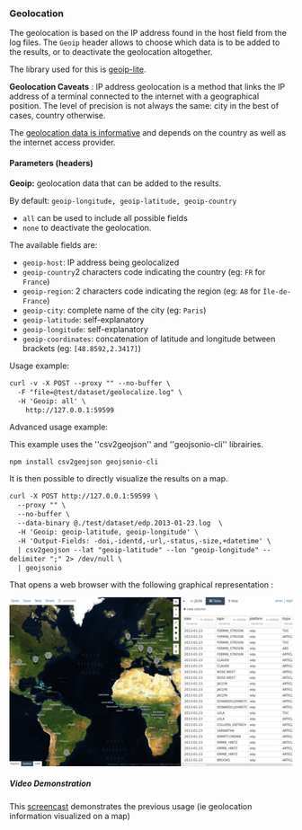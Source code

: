 ### Geolocation ###

The geolocation is based on the IP address found in the host field from the log files. The `Geoip` header allows to choose which data is to be added to the results, or to deactivate the geolocation altogether.

The library used for this is [geoip-lite](https://github.com/bluesmoon/node-geoip).

**Geolocation Caveats** : IP address geolocation is a method that links the IP address of a terminal connected to the internet with a geographical position. The level of precision is not always the same: city in the best of cases, country otherwise.

The [geolocation data is informative](http://en.wikipedia.org/wiki/Geolocation_software) and depends on the country as well as the internet access provider.

#### Parameters (headers) ####

**Geoip:** geolocation data that can be added to the results. 

By default: `geoip-longitude, geoip-latitude, geoip-country`

  * `all` can be used to include all possible fields
  * `none` to deactivate the geolocation. 

The available fields are: 
  * `geoip-host`: IP address being geolocalized
  * `geoip-country`2 characters code indicating the country (eg: `FR` for `France`)
  * `geoip-region`: 2 characters code indicating the region (eg: `A8` for `Île-de-France`)
  * `geoip-city`: complete name of the city (eg: `Paris`)
  * `geoip-latitude`: self-explanatory
  * `geoip-longitude`: self-explanatory
  * `geoip-coordinates`: concatenation of latitude and longitude between brackets (eg: `[48.8592,2.3417]`)


Usage example:
```shell
curl -v -X POST --proxy "" --no-buffer \
  -F "file=@test/dataset/geolocalize.log" \
  -H 'Geoip: all' \
 	http://127.0.0.1:59599
```
Advanced usage example:

This example uses the ''csv2geojson'' and ''geojsonio-cli'' librairies.

```shell
npm install csv2geojson geojsonio-cli
```
It is then possible to directly visualize the results on a map.

```shell
curl -X POST http://127.0.0.1:59599 \
  --proxy "" \
  --no-buffer \
  --data-binary @./test/dataset/edp.2013-01-23.log  \
  -H 'Geoip: geoip-latitude, geoip-longitude' \
  -H 'Output-Fields: -doi,-identd,-url,-status,-size,+datetime' \
  | csv2geojson --lat "geoip-latitude" --lon "geoip-longitude" --delimiter ";" 2> /dev/null \
  | geojsonio
```

That opens a web browser with the following graphical representation : 

<img src="../_static/images/ezPAARSE-SR16-02.jpg" alt="EDP Sciences Anonyme" style="width: 600px"/>

##### Video Demonstration #####

This [screencast](https://www.youtube.com/watch?v=SXSIb7oczbI) demonstrates the previous usage (ie geolocation information visualized on a map)
